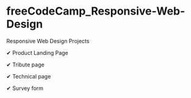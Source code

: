 # freeCodeCamp_Responsive-Web-Design
Responsive Web Design Projects

✔ Product Landing Page

✔ Tribute page

✔ Technical page

✔ Survey form
